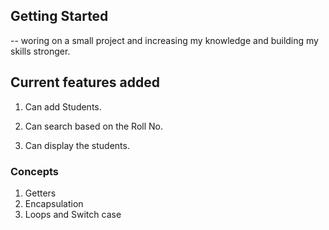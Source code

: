 ## Getting Started
-- woring on a small project and increasing my knowledge and building my skills stronger.

## Current features added
1. Can add Students.

2. Can search based on the Roll No.

3. Can display the students.

### Concepts

1. Getters 
2. Encapsulation
3. Loops and Switch case